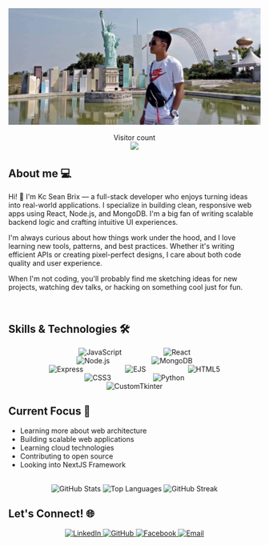 <img src="https://raw.githubusercontent.com/Sean-Brix/Sean-Brix/master/resources/banner.jpg" alt="Hello world">

<p align="center"> 
  Visitor count<br>
  <img src="https://profile-counter.glitch.me/Sean-Brix/count.svg" />
</p>

## About me 💻

Hi! 👋 I'm Kc Sean Brix — a full-stack developer who enjoys turning ideas into real-world applications. I specialize in building clean, responsive web apps using React, Node.js, and MongoDB. I'm a big fan of writing scalable backend logic and crafting intuitive UI experiences.

I'm always curious about how things work under the hood, and I love learning new tools, patterns, and best practices. Whether it's writing efficient APIs or creating pixel-perfect designs, I care about both code quality and user experience.

When I'm not coding, you'll probably find me sketching ideas for new projects, watching dev talks, or hacking on something cool just for fun.
<p><br /></p>

## Skills & Technologies 🛠️

<p align="center" style="margin: 10px 30px;">
  <img alt="JavaScript" src="https://img.shields.io/badge/JavaScript-F7DF1E?style=flat-square&logo=javascript&logoColor=black" style="margin: 0 40px" />
  <img alt="React" src="https://img.shields.io/badge/React-61DAFB?style=flat-square&logo=react&logoColor=black" style="margin: 0 40px" />
  <img alt="Node.js" src="https://img.shields.io/badge/Node.js-339933?style=flat-square&logo=node.js&logoColor=white" style="margin: 0 40px" />
  <img alt="MongoDB" src="https://img.shields.io/badge/MongoDB-47A248?style=flat-square&logo=mongodb&logoColor=white" style="margin: 0 40px" />
  <img alt="Express" src="https://img.shields.io/badge/Express-000000?style=flat-square&logo=express&logoColor=white" style="margin: 0 40px" />
  <img alt="EJS" src="https://img.shields.io/badge/EJS-B4CA65?style=flat-square&logo=ejs&logoColor=white" style="margin: 0 40px" />
  <img alt="HTML5" src="https://img.shields.io/badge/HTML5-E34F26?style=flat-square&logo=html5&logoColor=white" style="margin: 0 40px" />
  <img alt="CSS3" src="https://img.shields.io/badge/CSS3-1572B6?style=flat-square&logo=css3&logoColor=white" style="margin: 0 40px" />
  <img alt="Python" src="https://img.shields.io/badge/Python-3776AB?style=flat-square&logo=python&logoColor=white" style="margin: 0 40px" />
  <img alt="CustomTkinter" src="https://img.shields.io/badge/CustomTkinter-3776AB?style=flat-square&logo=python&logoColor=white" style="margin: 0 40px" />
  <br />
</p>

## Current Focus 🎯
- Learning more about web architecture
- Building scalable web applications
- Learning cloud technologies
- Contributing to open source
- Looking into NextJS Framework


<p align="center">
  <br />
  <img src="https://github-readme-stats.vercel.app/api?username=Sean-Brix&show_icons=true&theme=gruvbox" alt="GitHub Stats" />
  <img src="https://github-readme-stats.vercel.app/api/top-langs/?username=Sean-Brix&layout=compact&theme=gruvbox" alt="Top Languages" />
  <img src="https://streak-stats.demolab.com?user=Sean-Brix&theme=gruvbox" alt="GitHub Streak" />
  <br />
</p>

## Let's Connect! 🌐
<p align="center" style="margin: 10px 30px;">
  <a href="https://www.linkedin.com/in/Sean-Brix/" target="_blank">
    <img alt="LinkedIn" src="https://img.shields.io/badge/LinkedIn-0077B5?style=for-the-badge&logo=linkedin&logoColor=white" />
  </a>
  <a href="https://github.com/Sean-Brix" target="_blank">
    <img alt="GitHub" src="https://img.shields.io/badge/GitHub-100000?style=for-the-badge&logo=github&logoColor=white" />
  </a>
  <a href="https://www.facebook.com/kcsean.calinao" target="_blank">
    <img alt="Facebook" src="https://img.shields.io/badge/Facebook-1877F2?style=for-the-badge&logo=facebook&logoColor=white" />
  </a>
  <a href="mailto:kcseancalinao@gmail.com">
    <img alt="Email" src="https://img.shields.io/badge/Email-D14836?style=for-the-badge&logo=gmail&logoColor=white" />
  </a>
</p>
